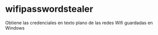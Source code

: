 # wifipasswordstealer
Obtiene las credenciales en texto plano de las redes Wifi guardadas en Windows
